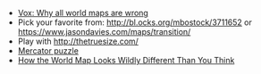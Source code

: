 - [Vox: Why all world maps are wrong](https://www.youtube.com/watch?v=kIID5FDi2JQ)
- Pick your favorite from: http://bl.ocks.org/mbostock/3711652 or https://www.jasondavies.com/maps/transition/
- Play with http://thetruesize.com/
- [Mercator puzzle](https://bramus.github.io/mercator-puzzle-redux/)
- [How the World Map Looks Wildly Different Than You Think](https://www.youtube.com/watch?v=lPNrtjboISg)
